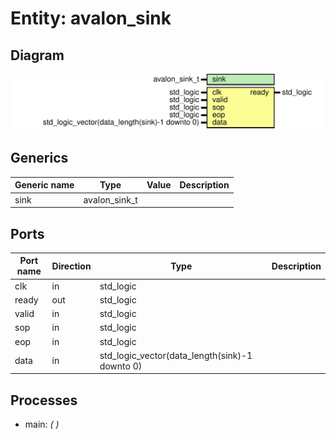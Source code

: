 # Entity: avalon_sink
## Diagram
![Diagram](avalon_sink.svg "Diagram")
## Generics
| Generic name | Type          | Value | Description |
| ------------ | ------------- | ----- | ----------- |
| sink         | avalon_sink_t |       |             |
## Ports
| Port name | Direction | Type                                           | Description |
| --------- | --------- | ---------------------------------------------- | ----------- |
| clk       | in        | std_logic                                      |             |
| ready     | out       | std_logic                                      |             |
| valid     | in        | std_logic                                      |             |
| sop       | in        | std_logic                                      |             |
| eop       | in        | std_logic                                      |             |
| data      | in        | std_logic_vector(data_length(sink)-1 downto 0) |             |
## Processes
- main: _(  )_

